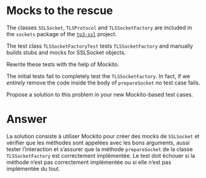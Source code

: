 # Mocks to the rescue

The classes `SSLSocket`, `TLSProtocol` and `TLSSocketFactory` are included in the `sockets` package of the [`tp3-ssl`](../code/tp3-ssl) project.

The test class `TLSSocketFactoryTest` tests `TLSSocketFactory` and manually builds stubs and mocks for SSLSocket objects.

Rewrite these tests with the help of Mockito.

The initial tests fail to completely test the `TLSSocketFactory`. In fact, if we *entirely* remove the code inside the body of `prepareSocket` no test case fails.

Propose a solution to this problem in your new Mockito-based test cases.

# Answer

La solution consiste à utiliser Mockito pour créer des mocks de `SSLSocket` et vérifier que les méthodes sont appelées avec les bons arguments, aussi tester l’interaction et s’assurer
que la méthode `prepareSocket` de la classe `TLSSocketFactory` est correctement implémentée.
Le test doit échouer si la méthode n’est pas correctement implémentée ou si elle n’est pas implémentée du tout.
